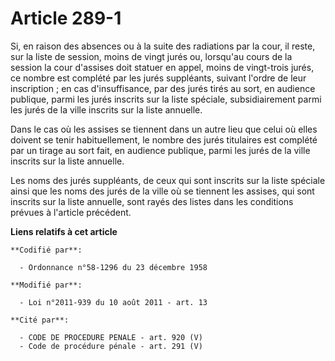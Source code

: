 # Article 289-1

Si, en raison des absences ou à la suite des radiations par la cour, il reste, sur la liste de session, moins de vingt jurés
ou, lorsqu'au cours de la session la cour d'assises doit statuer en appel, moins de vingt-trois jurés, ce nombre est complété
par les jurés suppléants, suivant l'ordre de leur inscription ; en cas d'insuffisance, par des jurés tirés au sort, en
audience publique, parmi les jurés inscrits sur la liste spéciale, subsidiairement parmi les jurés de la ville inscrits sur
la liste annuelle.

Dans le cas où les assises se tiennent dans un autre lieu que celui où elles doivent se tenir habituellement, le nombre des
jurés titulaires est complété par un tirage au sort fait, en audience publique, parmi les jurés de la ville inscrits sur la
liste annuelle.

Les noms des jurés suppléants, de ceux qui sont inscrits sur la liste spéciale ainsi que les noms des jurés de la ville où se
tiennent les assises, qui sont inscrits sur la liste annuelle, sont rayés des listes dans les conditions prévues à l'article
précédent.

**Liens relatifs à cet article**

	**Codifié par**:

	  - Ordonnance n°58-1296 du 23 décembre 1958

	**Modifié par**:

	  - Loi n°2011-939 du 10 août 2011 - art. 13

	**Cité par**:

	  - CODE DE PROCEDURE PENALE - art. 920 (V)
	  - Code de procédure pénale - art. 291 (V)
